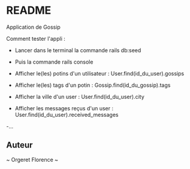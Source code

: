 # README

Application de Gossip

Comment tester l'appli :

- Lancer dans le terminal la commande rails db:seed

- Puis la commande rails console

- Afficher le(les) potins d'un utilisateur : User.find(id_du_user).gossips

- Afficher le(les) tags d'un potin : Gossip.find(id_du_gossip).tags

- Afficher la ville d'un user : User.find(id_du_user).city

- Afficher les messages reçus d'un user : User.find(id_du_user).received_messages

-...

## Auteur

 ~ Orgeret Florence ~
